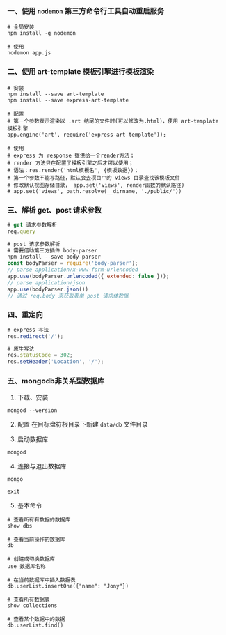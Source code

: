 ### 一、使用 `nodemon` 第三方命令行工具自动重启服务
```shell
# 全局安装
npm install -g nodemon

# 使用
nodemon app.js
```

### 二、使用 art-template 模板引擎进行模板渲染
```shell
# 安装
npm install --save art-template
npm install --save express-art-template

# 配置
# 第一个参数表示渲染以 .art 结尾的文件时(可以修改为.html)，使用 art-template 模板引擎
app.engine('art', require('express-art-template'));

# 使用
# express 为 response 提供给一个render方法；
# render 方法只在配置了模板引擎之后才可以使用；
# 语法：res.render('html模板名', {模板数据})；
# 第一个参数不能写路径，默认会去项目中的 views 目录查找该模板文件
# 修改默认视图存储目录， app.set('views', render函数的默认路径)
# app.set('views', path.resolve(__dirname, './public/'))
```

### 三、解析 get、post 请求参数
```javascript
# get 请求参数解析
req.query

# post 请求参数解析
# 需要借助第三方插件 body-parser
npm install --save body-parser
const bodyParser = require('body-parser');
// parse application/x-www-form-urlencoded
app.use(bodyParser.urlencoded({ extended: false }));
// parse application/json
app.use(bodyParser.json())
// 通过 req.body 来获取表单 post 请求体数据
```

### 四、重定向
```javascript
# express 写法
res.redirect('/');

# 原生写法
res.statusCode = 302;
res.setHeader('Location', '/');

```

### 五、mongodb非关系型数据库
1. 下载、安装
```shell
mongod --version
```

2. 配置
在目标盘符根目录下新建 `data/db` 文件目录

3. 启动数据库
```
mongod
```

4. 连接与退出数据库
```
mongo

exit
```

5. 基本命令
```
# 查看所有有数据的数据库
show dbs

# 查看当前操作的数据库
db

# 创建或切换数据库
use 数据库名称

# 在当前数据库中插入数据表
db.userList.insertOne({"name": "Jony"})

# 查看所有数据表
show collections

# 查看某个数据中的数据
db.userList.find()
```